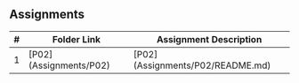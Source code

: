 ## Assignments

|   #   | Folder Link | Assignment Description |
| :---: | ----------- | ---------------------- |
|   1   | [P02] (Assignments/P02) | [P02] (Assignments/P02/README.md) |